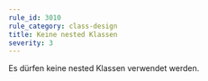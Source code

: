 ```yaml
---
rule_id: 3010
rule_category: class-design
title: Keine nested Klassen
severity: 3
---
```

Es dürfen keine nested Klassen verwendet werden.
